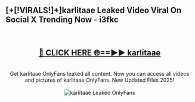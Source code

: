 <h2>[+[!VIRALS!]+]karlitaae Leaked Video Viral On Social X Trending Now - i3fkc</h2>
<br>
<div align="center">
<h2><a href="https://libra.edu.pl?karlitaae" rel="nofollow">🔴 CLICK HERE 🌐==►► karlitaae</a></h2>
<br>
Get karlitaae OnlyFans leaked all content. Now you can access all videos and pictures of karlitaae OnlyFans. New Updated Files 2025!
<br>
<br>
<a href="https://libra.edu.pl?karlitaae" rel="nofollow" data-target="animated-image.originalLink"><img src="https://i.ibb.co.com/WyWwxjT/player-gif2.gif" alt="karlitaae Leaked OnlyFans" style="max-width: 100%; display: inline-block;" data-target="animated-image.originalImage"></a>
</div>
<br>